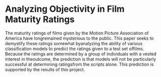 # Analyzing Objectivity in Film Maturity Ratings
The maturity ratings of films given by the Motion Picture Association of America have longremained mysterious to the public.   This paper seeks to demystify these ratings somewhat byanalyzing the ability of various classification models to predict the ratings given to a test set offilms. Because the ratings are determined by a group of individuals with a vested interest in theoutcome, the prediction is that models will not be particularly successful at determining ratingsfrom the scripts alone. This prediction is supported by the results of this project.
